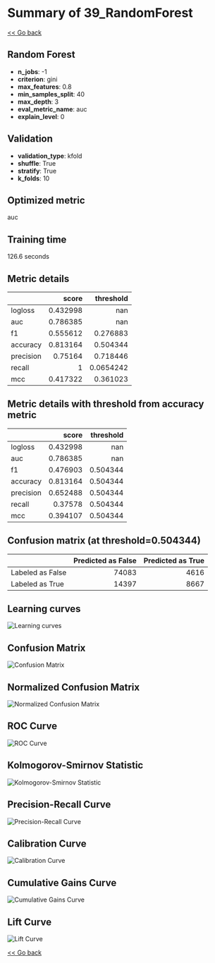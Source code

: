 # Summary of 39_RandomForest

[<< Go back](../README.md)


## Random Forest
- **n_jobs**: -1
- **criterion**: gini
- **max_features**: 0.8
- **min_samples_split**: 40
- **max_depth**: 3
- **eval_metric_name**: auc
- **explain_level**: 0

## Validation
 - **validation_type**: kfold
 - **shuffle**: True
 - **stratify**: True
 - **k_folds**: 10

## Optimized metric
auc

## Training time

126.6 seconds

## Metric details
|           |    score |   threshold |
|:----------|---------:|------------:|
| logloss   | 0.432998 | nan         |
| auc       | 0.786385 | nan         |
| f1        | 0.555612 |   0.276883  |
| accuracy  | 0.813164 |   0.504344  |
| precision | 0.75164  |   0.718446  |
| recall    | 1        |   0.0654242 |
| mcc       | 0.417322 |   0.361023  |


## Metric details with threshold from accuracy metric
|           |    score |   threshold |
|:----------|---------:|------------:|
| logloss   | 0.432998 |  nan        |
| auc       | 0.786385 |  nan        |
| f1        | 0.476903 |    0.504344 |
| accuracy  | 0.813164 |    0.504344 |
| precision | 0.652488 |    0.504344 |
| recall    | 0.37578  |    0.504344 |
| mcc       | 0.394107 |    0.504344 |


## Confusion matrix (at threshold=0.504344)
|                  |   Predicted as False |   Predicted as True |
|:-----------------|---------------------:|--------------------:|
| Labeled as False |                74083 |                4616 |
| Labeled as True  |                14397 |                8667 |

## Learning curves
![Learning curves](learning_curves.png)
## Confusion Matrix

![Confusion Matrix](confusion_matrix.png)


## Normalized Confusion Matrix

![Normalized Confusion Matrix](confusion_matrix_normalized.png)


## ROC Curve

![ROC Curve](roc_curve.png)


## Kolmogorov-Smirnov Statistic

![Kolmogorov-Smirnov Statistic](ks_statistic.png)


## Precision-Recall Curve

![Precision-Recall Curve](precision_recall_curve.png)


## Calibration Curve

![Calibration Curve](calibration_curve_curve.png)


## Cumulative Gains Curve

![Cumulative Gains Curve](cumulative_gains_curve.png)


## Lift Curve

![Lift Curve](lift_curve.png)



[<< Go back](../README.md)
